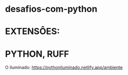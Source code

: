 # desafios-com-python

# EXTENSÔES:

# PYTHON, RUFF

O iluminado:
https://pythoniluminado.netlify.app/ambiente
